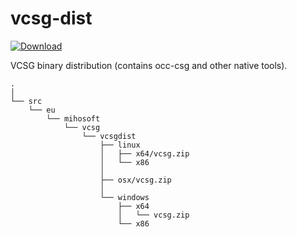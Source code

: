 # vcsg-dist

[ ![Download](https://api.bintray.com/packages/miho/JCSG/vcsg-dist/images/download.svg) ](https://bintray.com/miho/JCSG/vcsg-dist/_latestVersion)

VCSG binary distribution (contains occ-csg and other native tools). 






```
.
│
└── src
    └── eu
        └── mihosoft
            └── vcsg
                └── vcsgdist
                    ├── linux
                    │   ├── x64/vcsg.zip
                    │   └── x86
                    │
                    ├── osx/vcsg.zip
                    │   
                    └── windows
                        ├── x64
                        │   └── vcsg.zip
                        └── x86
```
